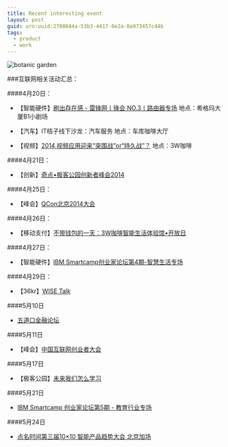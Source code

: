 ```yaml
---
title: Recent interesting event
layout: post
guid: urn:uuid:2700684a-53b3-4417-8e2a-8a973457c44b
tags:
  - product
  - work
---
```



![botanic garden](http://pic.yupoo.com/lishugo/DHcg8lFW/medish.jpg)

###互联网相关活动汇总：

####4月20日：

* 【智能硬件】[刷出存在感 - 雷锋网丨锋会 NO.3丨路由器专场](http://www.huodongxing.com/go/route) 地点：希格玛大厦B1小剧场 

* 【汽车】IT桔子线下沙龙：汽车服务 地点：车库咖啡大厅

* 【视频】[2014,视频应用迎来“突围战”or“持久战”？](http://3wcoffee.com/event/d_0000000044fa4b14014531ef43903862.html) 地点：3W咖啡 

####4月21日：

* 【创新】[奇点•极客公园创新者峰会2014](http://www.geekpark.net/event/detail/202529)

####4月25日：

* 【峰会】[QCon北京2014大会](http://www.qconbeijing.com/)

####4月26日：

* 【移动支付】[不带钱包的一天：3W咖啡智能生活体验馆•开放日](http://3wcoffee.com/event/d_0000000044fa4b1401454177bf586f13.html)

####4月27日：

* 【智能硬件】[IBM Smartcamp创业家论坛第4期-智慧生活专场](http://www.huodongxing.com/event/1224435170700)

####4月29日：

* 【36kr】[WISE Talk](http://www.36kr.com/events/wisetalk-201404-bj)

####5月10日 

*  [五道口金融论坛](http://business.sohu.com/s2014/pbcsf-tsinghua/)

####5月11日

* 【峰会】[中国互联网创业者大会](http://zz.comsenz.com/2014cy/yicheng.html#yicheng)

####5月17日

* 【极客公园】[未来我们怎么学习](http://www.geekpark.net/event/detail/204070)

####5月21日 

*  [IBM Smartcamp 创业家论坛第5期 - 教育行业专场](http://www.huodongxing.com/event/4227031583300)

####5月24日 

*   [点名时间第三届10×10 智能产品趋势大会 北京加场](http://www.huodongxing.com/go/demohour3bj)



